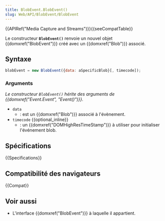 ```yaml
---
title: BlobEvent.BlobEvent()
slug: Web/API/BlobEvent/BlobEvent
---
```


{{APIRef("Media Capture and Streams")}}{{seeCompatTable}}

Le constructeur **`BlobEvent()`** renvoie un nouvel objet {{domxref("BlobEvent")}} créé avec un {{domxref("Blob")}} associé.

## Syntaxe

```js
blobEvent = new BlobEvent({data: aSpecificBlob}[, timecode]);
```

### Arguments

_Le constructeur `BlobEvent()`_ _hérite des arguments de {{domxref("Event.Event", "Event()")}}._

- `data`
  - : est un {{domxref("Blob")}} associé à l'évènement.
- `timecode` {{optional_inline}}
  - : un {{domxref("DOMHighResTimeStamp")}} à utiliser pour initialiser l'événement blob.

## Spécifications

{{Specifications}}

## Compatibilité des navigateurs

{{Compat}}

## Voir aussi

- L'interface {{domxref("BlobEvent")}} à laquelle il appartient.
